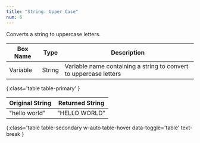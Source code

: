 ```yaml
---
title: "String: Upper Case"
num: 6
---
```


Converts a string to uppercase letters.

| Box Name | Type | Description | 
|-------|--------|--------|
|Variable|	String	|Variable name containing a string to convert to uppercase letters
{:class='table table-primary' }

| Original String | Returned String| 
|-------|--------
|"hello world"|"HELLO WORLD"|
{:class='table table-secondary w-auto table-hover data-toggle='table' text-break }







